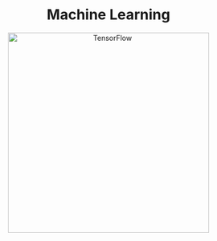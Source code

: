 <div align="center">
  <h1>Machine Learning</h1>
  <img scr="https://github.com/snapmoo/snapmoo/raw/main/assets/Machine%20Learning/TensorFlow.png" alt="TensorFlow" width="400">
</div>
